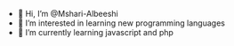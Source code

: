 - 👋 Hi, I’m @Mshari-Albeeshi
- 👀 I’m interested in learning new programming languages 
- 🌱 I’m currently learning javascript and php

<!---
Mshari-Albeeshi/Mshari-Albeeshi is a ✨ special ✨ repository because its `README.md` (this file) appears on your GitHub profile.
You can click the Preview link to take a look at your changes.
--->
